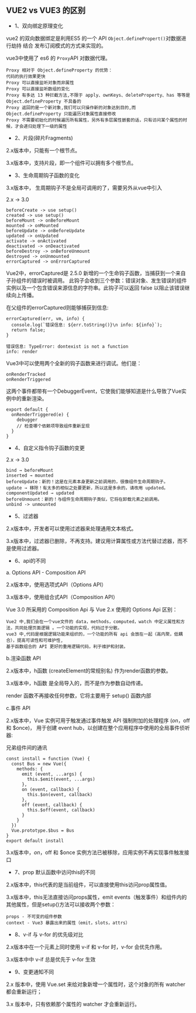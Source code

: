 ## VUE2 vs VUE3 的区别

- 1、双向绑定原理变化

vue2 的双向数据绑定是利用ES5 的一个 API `Object.definePropert()`对数据进行劫持 结合 发布订阅模式的方式来实现的。

vue3中使用了 es6 的 `Proxy`API 对数据代理。

```
Proxy 相对于 Object.defineProperty 的优势：
代码的执行效果更快
Proxy 可以直接监听对象而非属性
Proxy 可以直接监听数组的变化
Proxy 有多达 13 种拦截方法,不限于 apply、ownKeys、deleteProperty、has 等等是 Object.defineProperty 不具备的
Proxy 返回的是一个新对象,我们可以只操作新的对象达到目的,而 Object.defineProperty 只能遍历对象属性直接修改
Proxy 不需要初始化的时候遍历所有属性，另外有多层属性嵌套的话，只有访问某个属性的时候，才会递归处理下一级的属性
```


- 2、片段(碎片Fragments)

2.x版本中，只能有一个根节点。

3.x版本中，支持片段，即一个组件可以拥有多个根节点。


- 3、生命周期钩子函数的变化

3.x版本中， 生周期钩子不是全局可调用的了，需要另外从vue中引入

2.x -> 3.0

```
beforeCreate -> use setup()
created -> use setup()
beforeMount -> onBeforeMount
mounted -> onMounted
beforeUpdate -> onBeforeUpdate
updated -> onUpdated
activate -> onActivated
deactivated -> onDeactivated
beforeDestroy -> onBeforeUnmount
destroyed -> onUnmounted
errorCaptured -> onErrorCaptured
```

Vue2中，errorCaptured是 2.5.0 新增的一个生命钩子函数，当捕获到一个来自子孙组件的错误时被调用。
此钩子会收到三个参数：错误对象、发生错误的组件实例以及一个包含错误来源信息的字符串。此钩子可以返回 false 以阻止该错误继续向上传播。

在父组件的errorCaptured则能够捕获到信息:

```
errorCaptured(err, vm, info) {
  console.log(`错误信息: ${err.toString()}\n info: ${info}`); 
  return false;
}
```

```
错误信息: TypeError: dontexist is not a function
info: render
```



Vue3中可以使用两个全新的钩子函数来进行调试。他们是：

```
onRenderTracked
onRenderTriggered
```
这两个事件都带有一个DebuggerEvent，它使我们能够知道是什么导致了Vue实例中的重新渲染。

```
export default {
  onRenderTriggered(e) {
    debugger
    // 检查哪个依赖项导致组件重新呈现
  }
}
```


- 4、自定义指令钩子函数的变更

2.x -> 3.0

```
bind → beforeMount
inserted → mounted
beforeUpdate：新的！这是在元素本身更新之前调用的，很像组件生命周期钩子。
update → 移除！有太多的相似之处要更新，所以这是多余的，请改用 updated。
componentUpdated → updated
beforeUnmount：新的！与组件生命周期钩子类似，它将在卸载元素之前调用。
unbind -> unmounted
```

- 5、过滤器

2.x版本中，开发者可以使用过滤器来处理通用文本格式。

3.x版本中，过滤器已删除，不再支持。建议用计算属性或方法代替过滤器，而不是使用过滤器。


- 6、api的不同

a. Options API - Composition API

2.x版本中，使用选项式API（Options API）

3.x版本中，使用组合式API（Composition API）

Vue 3.0 所采用的 Composition Api 与 Vue 2.x 使用的 Options Api 区别：
```
Vue2 中,我们会在一个vue文件的 data，methods，computed，watch 中定义属性和方法，共同处理页面逻辑 。一个功能的实现，代码过于分散。
vue3 中,代码是根据逻辑功能来组织的，一个功能的所有 api 会放在一起（高内聚，低耦合），提高可读性和可维护性,
基于函数组合的 API 更好的重用逻辑代码，利于维护和封装。
```

b.渲染函数 API

2.x版本中，h函数 (createElement的常规别名) 作为render函数的参数。

3.x版本中，h函数 是全局导入的，而不是作为参数自动传递。

render 函数不再接收任何参数，它将主要用于 setup() 函数内部

c.事件 API

2.x版本中，Vue 实例可用于触发通过事件触发 API 强制附加的处理程序 ($on，$off 和 $once)，
用于创建 event hub，以创建在整个应用程序中使用的全局事件侦听器:

兄弟组件间的通讯
```
const install = function (Vue) {
  const Bus = new Vue({
    methods: {
      emit (event, ...args) {
        this.$emit(event, ...args)
      },
      on (event, callback) {
        this.$on(event, callback)
      },
      off (event, callback) {
        this.$off(event, callback)
      }
    }
  })
  Vue.prototype.$bus = Bus
}
export default install
```

3.x版本中，$on，$off 和 $once 实例方法已被移除，应用实例不再实现事件触发接口


- 7、prop 默认函数中访问this的不同

2.x版本中，this代表的是当前组件，可以直接使用this访问prop属性值。

3.x版本中，this无法直接访问props属性，emit events（触发事件）和组件内的其他属性，但是setup()方法可以接收两个参数：

```
props - 不可变的组件参数
context - Vue3 暴露出来的属性（emit，slots，attrs）
```

- 8、v-if 与 v-for 的优先级对比

2.x版本中在一个元素上同时使用 v-if 和 v-for 时，v-for 会优先作用。

3.x版本中中 v-if 总是优先于 v-for 生效


- 9、变更通知不同

2.x 版本中，使用 Vue.set 来给对象新增一个属性时，这个对象的所有 watcher 都会重新运行；

3.x 版本中，只有依赖那个属性的 watcher 才会重新运行。









